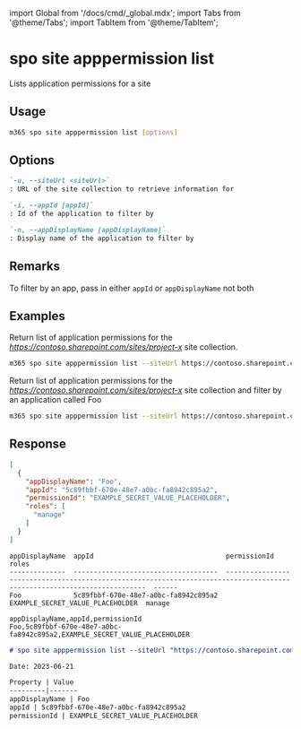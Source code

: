 <!-- DISCLAIMER: All secrets, passwords, and sensitive values in this document are examples only and not real credentials. -->
import Global from '/docs/cmd/_global.mdx';
import Tabs from '@theme/Tabs';
import TabItem from '@theme/TabItem';

# spo site apppermission list

Lists application permissions for a site

## Usage

```sh
m365 spo site apppermission list [options]
```

## Options

```md definition-list
`-u, --siteUrl <siteUrl>`
: URL of the site collection to retrieve information for

`-i, --appId [appId]`
: Id of the application to filter by

`-n, --appDisplayName [appDisplayName]`
: Display name of the application to filter by
```

<Global />

## Remarks

To filter by an app, pass in either `appId` or `appDisplayName` not both

## Examples

Return list of application permissions for the _https://contoso.sharepoint.com/sites/project-x_ site collection.

```sh
m365 spo site apppermission list --siteUrl https://contoso.sharepoint.com/sites/project-x
```

Return list of application permissions for the _https://contoso.sharepoint.com/sites/project-x_ site collection and filter by an application called Foo

```sh
m365 spo site apppermission list --siteUrl https://contoso.sharepoint.com/sites/project-x --appDisplayName Foo
```

## Response

<Tabs>
  <TabItem value="JSON">

  ```json
  [
    {
      "appDisplayName": "Foo",
      "appId": "5c89fbbf-670e-48e7-a0bc-fa8942c895a2",
      "permissionId": "EXAMPLE_SECRET_VALUE_PLACEHOLDER",
      "roles": [
        "manage"
      ]
    }
  ]
  ```

  </TabItem>
  <TabItem value="Text">

  ```text
  appDisplayName  appId                                 permissionId                                                                                                              roles
  --------------  ------------------------------------  ------------------------------------------------------------------------------------------------------------------------  ------
  Foo             5c89fbbf-670e-48e7-a0bc-fa8942c895a2  EXAMPLE_SECRET_VALUE_PLACEHOLDER  manage
  ```

  </TabItem>
  <TabItem value="CSV">

  ```csv
  appDisplayName,appId,permissionId
  Foo,5c89fbbf-670e-48e7-a0bc-fa8942c895a2,EXAMPLE_SECRET_VALUE_PLACEHOLDER
  ```

  </TabItem>
  <TabItem value="Markdown">

  ```md
  # spo site apppermission list --siteUrl "https://contoso.sharepoint.com/sites/team1"

  Date: 2023-06-21

  Property | Value
  ---------|-------
  appDisplayName | Foo
  appId | 5c89fbbf-670e-48e7-a0bc-fa8942c895a2
  permissionId | EXAMPLE_SECRET_VALUE_PLACEHOLDER
  ```

  </TabItem>
</Tabs>
